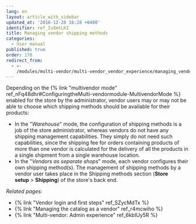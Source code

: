 ```yaml
---
lang: en
layout: article_with_sidebar
updated_at: '2016-12-28 16:28 +0400'
identifier: ref_IvXmtLKI
title: Managing vendor shipping methods
categories:
  - User manual
published: true
order: 170
redirect_from:
  - >-
    /modules/multi-vendor/multi-vendor_vendor_experience/managing_vendor_shipping_methods.html
---
```



Depending on the {% link "multivendor mode" ref_nFq48dhr#ConfiguringtheMulti-vendormodule-MultivendorMode %} enabled for the store by the administrator, vendor users may or may not be able to choose which shipping methods should be available for their products:

*   In the "_Warehouse_" mode, the configuration of shipping methods is a job of the store administrator, whereas vendors do not have any shipping management capabilities. They simply do not need such capabilities, since the shipping fee for orders containing products of more than one vendor is calculated for the delivery of all the products in a single shipment from a single warehouse location. 
*   In the "_Vendors as separate shops_" mode, each vendor configures their own shipping method(s). The management of shipping methods by a vendor user takes place in the Shipping methods section (**Store setup** > **Shipping**) of the store's back end. 

_Related pages:_

*   {% link "Vendor login and first steps" ref_SZycMdTx %}
*   {% link "Managing the catalog as a vendor" ref_r4mcwiho %}
*   {% link "Multi-vendor: Admin experience" ref_6kbIUy5R %}
